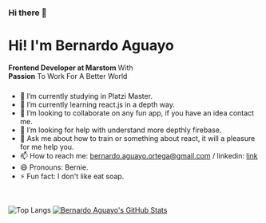 ### Hi there 👋
# Hi! I'm  Bernardo Aguayo  
**Frontend  Developer at Marstom**  With  
**Passion**  To Work For A Better World
<!--
**BernardoAguayoOrtega/BernardoAguayoOrtega** is a ✨ _special_ ✨ repository because its `README.md` (this file) appears on your GitHub profile.
-->

###
- 🔭 I’m currently studying in Platzi Master.
- 🌱 I’m currently learning react.js in a depth way.
- 👯 I’m looking to collaborate on any fun app, if you have an idea contact me.
- 🤔 I’m looking for help with understand more depthly firebase.
- 💬 Ask me about how to train or something about react, it will a pleasure for me help you.
- 📫 How to reach me: bernardo.aguayo.ortega@gmail.com / linkedin: [link](https://www.linkedin.com/in/bernardo-aguayo/)
- 😄 Pronouns: Bernie.
- ⚡ Fun fact: I don't like eat soap.

<br/>

![Top Langs](https://github-readme-stats.vercel.app/api/top-langs/?username=BernardoAguayoOrtega)
 [![Bernardo Aguayo's GitHub Stats](https://github-readme-stats.vercel.app/api?username=BernardoAguayoOrtega&show_icons=true)](https://github.com/BernardoAguayoOrtega)

